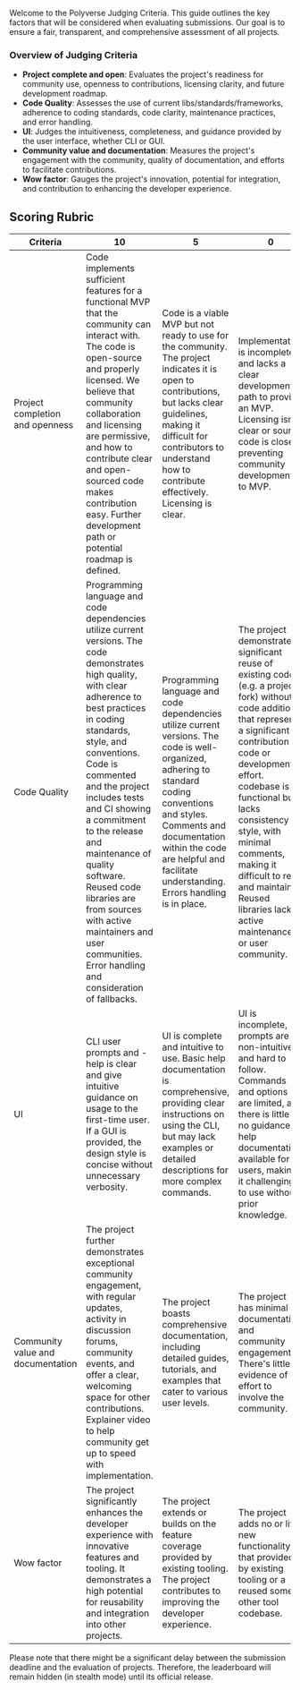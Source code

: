 Welcome to the Polyverse Judging Criteria. This guide outlines the key factors that will be considered when evaluating submissions. Our goal is to ensure a fair, transparent, and comprehensive assessment of all projects.

### Overview of Judging Criteria
- **Project complete and open**: Evaluates the project's readiness for community use, openness to contributions, licensing clarity, and future development roadmap.
- **Code Quality**: Assesses the use of current libs/standards/frameworks, adherence to coding standards, code clarity, maintenance practices, and error handling.
- **UI**: Judges the intuitiveness, completeness, and guidance provided by the user interface, whether CLI or GUI.
- **Community value and documentation**: Measures the project's engagement with the community, quality of documentation, and efforts to facilitate contributions.
- **Wow factor**: Gauges the project's innovation, potential for integration, and contribution to enhancing the developer experience.

## Scoring Rubric

| Criteria | 10 | 5 | 0 |
| --- | --- | --- | --- |
|Project completion and openness|Code implements sufficient features for a functional MVP that the community can interact with. The code is open-source and properly licensed. We believe that community collaboration and licensing are permissive, and how to contribute clear and open-sourced code makes contribution easy. Further development path or potential roadmap is defined. |Code is a viable MVP but not ready to use for the community. The project indicates it is open to contributions, but lacks clear guidelines, making it difficult for contributors to understand how to contribute effectively. Licensing is clear.|Implementation is incomplete and lacks a clear development path to provide an MVP. Licensing isn’t clear or source code is closed preventing community development to MVP.|
|Code Quality |Programming language and code dependencies utilize current versions. The code demonstrates high quality, with clear adherence to best practices in coding standards, style, and conventions. Code is commented and the project includes tests and CI showing a commitment to the release and maintenance of quality software. Reused code libraries are from sources with active maintainers and user communities. Error handling and consideration of fallbacks.|Programming language and code dependencies utilize current versions. The code is well-organized, adhering to standard coding conventions and styles. Comments and documentation within the code are helpful and facilitate understanding. Errors handling is in place.|The project demonstrates significant reuse of existing code (e.g. a project fork) without code additions that represent a significant contribution to code or development effort.  codebase is functional but lacks consistency in style, with minimal comments, making it difficult to read and maintain. Reused libraries lack active maintenance or user community.|
|UI|CLI user prompts and -help is clear and give intuitive guidance on usage to the first-time user. If a GUI is provided, the design style is concise without unnecessary verbosity.|UI is complete and intuitive to use. Basic help documentation is comprehensive, providing clear instructions on using the CLI, but may lack examples or detailed descriptions for more complex commands.|UI is incomplete, prompts are non-intuitive and hard to follow. Commands and options are limited, and there is little to no guidance or help documentation available for users, making it challenging to use without prior knowledge.|
|Community value and documentation|The project further demonstrates exceptional community engagement, with regular updates, activity in discussion forums, community events, and offer a clear, welcoming space for other contributions. Explainer video to help community get up to speed with implementation.|The project boasts comprehensive documentation, including detailed guides, tutorials, and examples that cater to various user levels.|The project has minimal documentation and community engagement. There's little evidence of effort to involve the community.|
|Wow factor|The project significantly enhances the developer experience with innovative features and tooling. It demonstrates a high potential for reusability and integration into other projects.|The project extends or builds on the feature coverage provided by existing tooling. The project contributes to improving the developer experience.|The project adds no or little new functionality to that provided by existing tooling or a reused some other tool codebase.|

Please note that there might be a significant delay between the submission deadline and the evaluation of projects. Therefore, the leaderboard will remain hidden (in stealth mode) until its official release.



